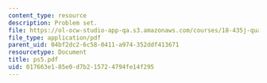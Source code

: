 ```yaml
---
content_type: resource
description: Problem set.
file: https://ol-ocw-studio-app-qa.s3.amazonaws.com/courses/18-435j-quantum-computation-fall-2003/017663e185e0d7b215724794fe14f295_ps5.pdf
file_type: application/pdf
parent_uid: 04bf2dc2-6c58-0411-a974-352ddf413671
resourcetype: Document
title: ps5.pdf
uid: 017663e1-85e0-d7b2-1572-4794fe14f295
---
```

